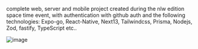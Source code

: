 complete web, server and mobile project created during the nlw edition space time event, with authentication with github auth and the following technologies:
Expo-go, React-Native, Next13, Tailwindcss, Prisma, Nodejs, Zod, fastify, TypeScript etc..

![image](https://github.com/marciojuniors2/NlwSpacetime/assets/81241546/5198da1c-bd84-48bd-860f-567ddbd50902)
